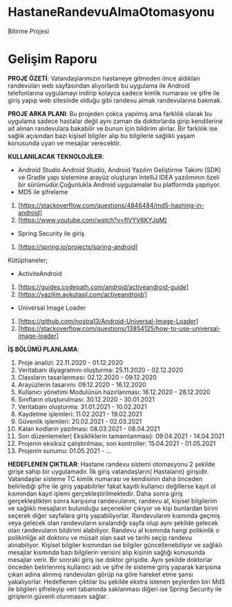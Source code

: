 # HastaneRandevuAlmaOtomasyonu
Bitirme Projesi

# Gelişim Raporu
**PROJE ÖZETİ**: 
Vatandaşlarımızın hastaneye gitmeden önce aldıkları randevuları web sayfasından alıyorlardı bu uygulama ile Android telefonlarına uygulamayı indirip kolayca sadece kimlik numarası ve şifre ile giriş yapıp web sitesinde olduğu gibi randevu almak randevularına bakmak.

**PROJE ARKA PLANI**: 
Bu projeden çokca yapılmış ama farklılık olarak bu uygulama sadece hastalar değil aynı zaman da doktorlarda girip kendilerine ait alınan randevulara bakabilir ve bunun için bildirim alırlar. Bir farklılık ise sağlık açısından bazı kişisel bilgiler alıp bu bilgilerle sağlıklı yaşam konusunda uyarı ve mesajlar verecektir.

**KULLANILACAK TEKNOLOJİLER**:
- Android Studio
Android Studio, Android Yazılım Geliştirme Takımı (SDK) ve Gradle yapı sistemine arayüz oluşturan IntelliJ IDEA yazılımının özeli bir sürümüdür.Çoğunlukla Android uygulamalar bu platformda yapılıyor.
- MD5 ile şifreleme
1. [https://stackoverflow.com/questions/4846484/md5-hashing-in-android]
2. [https://www.youtube.com/watch?v=fIVYV6KYJqM]
- Spring Security ile giriş
1. [https://spring.io/projects/spring-android]

Kütüphaneler;
- ActiviteAndroid
1. [https://guides.codepath.com/android/activeandroid-guide]
2. [https://yazilim.aykutasil.com/activeandroid/]
- Universal Image Loader
1. [https://github.com/nostra13/Android-Universal-Image-Loader]
2. [https://stackoverflow.com/questions/13854125/how-to-use-universal-image-loader]

**İŞ BÖLÜMÜ PLANLAMA**:

1. Proje analizi: 22.11.2020 - 01.12.2020
2. Veritabanı diyagramını oluşturma: 25.11.2020 - 02.12.2020
3. Classların tasarlanması: 02.12.2020 - 09.12.2020
4. Arayüzlerin tasarımı: 09.12.2020 - 16.12.2020
5. Kullanıcı yönetimi Modulünün hazırlanması: 16.12.2020 - 28.12.2020
6. Sınıfların oluşturulması: 30.12.2020 - 30.01.2021
7. Veritabanı oluşturma: 31.01.2021 - 10.02.2021
8. Kaydetme işlemleri: 11.02.2021 - 19.02.2021
9. Güvenlik işlemleri: 20.02.2021 - 02.03.2021
10. Kalan kodların yazılması: 08.03.2021 - 08.04.2021
11. Son düzenlemeler( Eksikliklerin tamamlanması): 09.04.2021 - 14.04.2021
12. Projenin eksiksiz çalıştırılması, son kontroller: 15.04.2021 - 01.05.2021
13. Projenin sunumu: 01.05.2021 - ...


**HEDEFLENEN ÇIKTILAR**:
Hastane randevu sistemi otomasyonu 2 şekilde girişe sahip bir uygulamadır. 
İlk giriş vatandaşların( Hastaların) girişidir. Vatandaşlar sisteme TC kimlik numarası ve kendisinin daha önceden belirlediği şifre ile giriş yapabilirler fakat kayıtlı kullanıcı değillerse kayıt ol kısmından kayıt işlemi gerçekleştirilmektedir.
Daha sonra giriş gerçekleştikten sonra karşısına randevularım, randevu al, kişisel bilgilerim ve sağlıklı mesajların bulunduğu seçenekler çıkıyor ve kişi bunlardan birini seçerek diğer sayfalara giriş yapabiliyorlar. Randevularım kısmında geçmiş veya gelecek olan randevuların sıralandığı sayfa olup aynı şekilde gelecek olan randevuların bildirimi alabiliyor.
Randevu al kısmında hangi polikinlik o polikinliğe ait doktoru ve müsait olan saat ve tarihi seçip randevu alınabiliyor. Kişisel bilgiler kısmından ise bilgiler güncellenebiliyor ve sağlıklı mesajlar kısmında bazı bilgilerin verisini alıp kişinin sağlığı konusunda mesajlar verir.
Bir sonraki giriş ise doktor girişidie. Aynı şekilde doktorlar önceden belirlenmiş kullanıcı adı ve şifre ile sisteme giriş yaparak karşısına çıkan adına alınmış randevuları görüp na göre hareket etme şansı yakalıyorlar.
Hedeflenen çıktılar bu şekilde ekstra istenen şeylerden biri Md5 ile bilgileri şifreleyip veri tabanında saklanması diğeri ise Spring Security ile girişlerin güvenli olunmasını sağlar.







